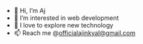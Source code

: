 - 👋 Hi, I’m Aj
- 👀 I’m interested in web development
- 💞️ I love to explore new technology
- 📫 Reach me @officialajinkyal@gmail.com

<!---
ajtech97/ajtech97 is a ✨ special ✨ repository because its `README.md` (this file) appears on your GitHub profile.
You can click the Preview link to take a look at your changes.
--->
